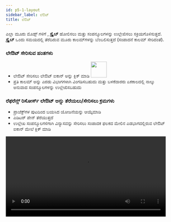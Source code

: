 ```yaml
---
id: p5-1-layout
sidebar_label: ಲೆಔಟ್
title: ಲೆಔಟ್
---
```

ಎಲ್ಲಾ ಮೂರು ಮೊಡ್ಸ್ ಗಳಿಗೆ , **ಸ್ಕ್ರೈಬ್** ಹೋಲಿಸಲು ಮತ್ತು ಸಂಪನ್ಮೂಲಗಳನ್ನು ಉಲ್ಲೇಖಿಸಲು ಸಕ್ರಿಯಗೊಳಿಸುತ್ತದೆ. **ಸ್ಕ್ರೈಬ್** ಒಂದು ಸಮಯದಲ್ಲಿ ತೆರೆದಿರುವ ಮೂರು ಕಾಲಮ್‌ಗಳನ್ನು ಬೆಂಬಲಿಸುತ್ತದೆ (ಸಂಪಾದನೆ ಕಾಲಮ್ ಸೇರಿದಂತೆ).

### ಲೇಔಟ್ ಸೇರಿಸುವ ಹಂತಗಳು

- ಲೇಔಟ್ ಸೇರಿಸಲು ಲೇಔಟ್ ಐಕಾನ್ ಅನ್ನು ಕ್ಲಿಕ್ ಮಾಡಿ  <img src="/assets/newcolumn.png" width="50px" alt=""/>
- ಪ್ರತಿ ಕಾಲಮ್ ಅನ್ನು ಎರಡು ವಿಭಾಗಗಳಾಗಿ ವಿಂಗಡಿಸಬಹುದು ಮತ್ತು ಬಳಕೆದಾರರು ಏಕಕಾಲದಲ್ಲಿ ನಾಲ್ಕು ಅನುವಾದ ಸಂಪನ್ಮೂಲಗಳನ್ನು ಉಲ್ಲೇಖಿಸಬಹುದು

### ರೆಫರೆನ್ಸ್ ರಿಸೋರ್ಸ್ ಲೇಔಟ್ ಅನ್ನು ತೆರೆಯಲು/ಸೇರಿಸಲು ಕ್ರಮಗಳು

- ಪ್ರಾಜೆಕ್ಟ್‌ಗಳ ಪುಟದಿಂದ ಬಯಸಿದ ಯೋಜನೆಯನ್ನು ಆಯ್ಕೆಮಾಡಿ
- ಎಡಿಟರ್ ಪೇನ್ ತೆರೆಯುತ್ತದೆ
- ಉಲ್ಲೇಖ ಸಂಪನ್ಮೂಲಗಳಿಗಾಗಿ ವಿನ್ಯಾಸವನ್ನು ಸೇರಿಸಲು ಸಂಪಾದಕ ಫಲಕದ ಮೇಲಿನ ಎಡಭಾಗದಲ್ಲಿರುವ ಲೇಔಟ್ ಐಕಾನ್ ಮೇಲೆ ಕ್ಲಿಕ್ ಮಾಡಿ

<video controls src="/0.5.5/en-add-columns.mov" width="100%" type="video/mov"/>
